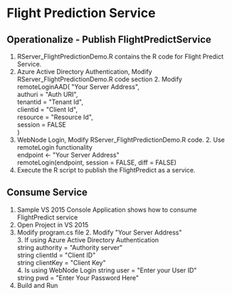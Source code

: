 Flight Prediction Service
=========================

## Operationalize - Publish FlightPredictService
1. RServer_FlightPredictionDemo.R contains the R code for Flight Predict Service.
1. Azure Active Directory Authentication, Modify RServer_FlightPredictionDemo.R code section
	2. Modify remoteLoginAAD(
    	      "Your Server Address",<br />
	       authuri = "Auth URI",<br />
	       tenantid = "Tenant Id",<br />
	       clientid = "Client Id",<br />
	       resource = "Resource Id",<br />
	       session = FALSE<br />
	       )<br />
1. WebNode Login, Modify RServer_FlightPredictionDemo.R code.
	2. Use remoteLogin functionality  <br />
		endpoint <- "Your Server Address" <br />
		remoteLogin(endpoint, session = FALSE, diff = FALSE) <br />
1. Execute the R script to publish the FlightPredict as a service.

## Consume Service
1. Sample VS 2015 Console Application shows how to consume FlightPredict service
1. Open Project in VS 2015
1. Modify program.cs file
	2. Modify "Your Server Address" <br />
	3. If using Azure Active Directory Authentication <br />
	   string authority = "Authority server" <br />
           string clientId = "Client ID" <br />
           string clientKey = "Client Key" <br />
	4. Is using WebNode Login
	   string user = "Enter your User ID" <br />
           string pwd = "Enter Your Password Here" <br />
1. Build and Run

